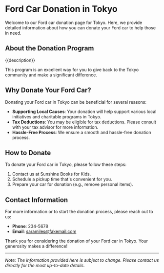 #     Ford Car Donation in     Tokyo

Welcome to our     Ford car donation page for     Tokyo. Here, we provide detailed information about how you can donate your     Ford car to help those in need.

## About the Donation Program

{{description}}

This program is an excellent way for you to give back to the     Tokyo community and make a significant difference.

## Why Donate Your     Ford Car?

Donating your     Ford car in     Tokyo can be beneficial for several reasons:

- **Supporting Local Causes**: Your donation will help support various local initiatives and charitable programs in     Tokyo.
- **Tax Deductions**: You may be eligible for tax deductions. Please consult with your tax advisor for more information.
- **Hassle-Free Process**: We ensure a smooth and hassle-free donation process.

## How to Donate

To donate your     Ford car in     Tokyo, please follow these steps:

1. Contact us at     Sunshine Books for Kids.
2. Schedule a pickup time that's convenient for you.
3. Prepare your car for donation (e.g., remove personal items).

## Contact Information

For more information or to start the donation process, please reach out to us:

- **Phone**: 234-5678
- **Email**:     saramiles@fakemail.com

Thank you for considering the donation of your     Ford car in     Tokyo. Your generosity makes a difference!

---

*Note: The information provided here is subject to change. Please contact us directly for the most up-to-date details.*
